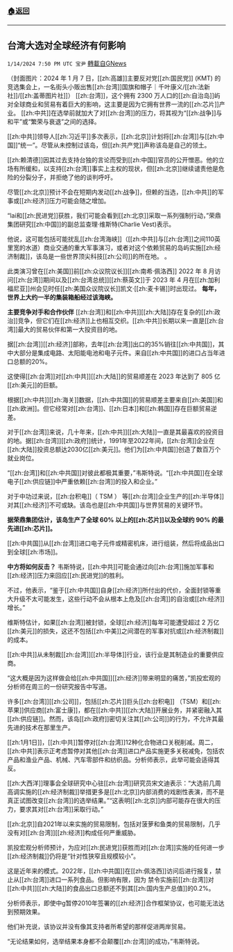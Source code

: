 ###  [:house:返回](README.md)
---


## 台湾大选对全球经济有何影响
`1/14/2024 7:50 PM UTC 宝尹` [轉載自GNews](https://gnews.org/articles/2218732)

（封面图片：2024 年 1 月 7 日，[[zh:高雄]]主要反对党[[zh:国民党]] (KMT) 的竞选集会上，一名街头小贩出售[[zh:台湾]]国旗和帽子｜千叶康义/[[zh:法新社]]/[[zh:盖蒂图片社]]）
[[zh:台湾]]，这个拥有 2300 万人口的[[zh:自治岛]]屿对全球商业和贸易有着巨大的影响，这主要是因为它拥有世界一流的[[zh:芯片]]产业。
[[zh:中共]]在选举前就加大了对[[zh:台湾]]的压力，将其视为“[[zh:战争]]与和平”或“繁荣与衰退”之间的选择。

[[zh:中共]]领导人[[zh:习近平]]多次表示，[[zh:北京]]计划将[[zh:台湾]]与[[zh:中国]]“统一”。尽管从未控制过该岛，但[[zh:共产党]]声称该岛是自己的领土。

[[zh:赖清德]]因其过去支持台独的言论而受到[[zh:中国]]官员的公开憎恶。他的立场有所缓和，以支持[[zh:台湾]]事实上主权的现状，但[[zh:北京]]继续谴责他是危险的分裂分子，并拒绝了他的谈判呼吁。

尽管[[zh:北京]]预计不会在短期内发动[[zh:战争]]，但赖的当选，[[zh:中共]]的军事或[[zh:经济]]压力可能会随之增加。


“lai和[[zh:民进党]]获胜，我们可能会看到[[zh:北京]]采取一系列强制行动，”荣鼎集团研究[[zh:中国]]的副总监查理·维斯特(Charlie Vest)表示。

他说，这可能包括可能扰乱[[zh:台湾海峡]]（[[zh:中共]]与[[zh:台湾]]之间110英里宽的水道）商业交通的重大军事演习，或者对这个依赖贸易的岛屿实施[[zh:经济制裁]]，该岛是一些世界顶尖科技[[zh:公司]]的所在地。 。

此类演习曾在[[zh:美国]]前[[zh:众议院议长]][[zh:南希·佩洛西]] 2022 年 8 月访问[[zh:台湾]]期间以及[[zh:台湾总统]][[zh:蔡英文]]于 2023 年 4 月在[[zh:加利福尼亚]]州会见时任[[zh:美国众议院议长]]凯文·[[zh:麦卡锡]]时出现过。
**每年，世界上大约一半的集装箱船经过该海峡。**

**主要竞争对手和合作伙伴**
[[zh:台湾]]和[[zh:中共]][[zh:大陆]]存在复杂的[[zh:政治]]竞争，但它们在[[zh:经济]]上也相互交织。[[zh:中共]]长期以来一直是[[zh:台湾]]最大的贸易伙伴和第一大投资目的地。

据[[zh:台湾]][[zh:经济]]部称，去年[[zh:台湾]]出口的35%销往[[zh:中共国]]，其中大部分是集成电路、太阳能电池和电子元件。来自[[zh:中共国]]的进口占当年进口总额的20%。

这使得[[zh:台湾]]对[[zh:中共]][[zh:大陆]]的贸易顺差在 2023 年达到了 805 亿[[zh:美元]]的巨额。

根据[[zh:中共]][[zh:海关]]数据，[[zh:中共国]]的贸易顺差主要来自[[zh:美国]]和[[zh:欧洲]]。但它经常对[[zh:台湾]]、[[zh:日本]]和[[zh:韩国]]存在巨额贸易逆差。

对于[[zh:台湾]]来说，几十年来，[[zh:中共]][[zh:大陆]]一直是其最喜欢的投资目的地。据[[zh:台湾]][[zh:政府]]统计，1991年至2022年间，[[zh:台湾]]企业在[[zh:大陆]]投资总额达2030亿[[zh:美元]]。他们为[[zh:中共国]]创造了数百万个就业岗位。

“[[zh:台湾]]和[[zh:中共国]]对彼此都极其重要，”韦斯特说。“[[zh:中共国]]在全球电子[[zh:供应链]]中严重依赖[[zh:台湾]]的投入和企业。”

对于中功过来说，[[zh:台积电]]（ TSM ） 等[[zh:台湾]]企业生产的[[zh:半导体]]对其[[zh:经济]]不可或缺。该岛也是[[zh:中共国]]与世界贸易的关键环节。

**据荣鼎集团估计，该岛生产了全球 60% 以上的[[zh:芯片]]以及全球约 90% 的最先进[[zh:芯片]]。**

[[zh:中共国]]从[[zh:台湾]]进口电子元件或精密机床，进行组装，然后将成品出口到全球[[zh:市场]]。

**中方将如何反击？**
韦斯特说，[[zh:中共]]可能会通过向[[zh:台湾]]施加军事和[[zh:经济]]压力来回应[[zh:民进党]]的胜利。

不过，他表示，“鉴于[[zh:中共国]]自身[[zh:经济]]所付出的代价，全面封锁等重大升级不太可能发生，这些行动不会从根本上危及[[zh:台湾]]的自治或[[zh:经济]]增长。”

维斯特估计，如果[[zh:台湾]]被封锁，全球[[zh:经济]]每年可能遭受超过 2 万亿[[zh:美元]]的损失，这还不包括[[zh:中美]]之间潜在的军事对抗或[[zh:经济制裁]]的成本。

[[zh:中共]]从未制裁[[zh:台湾]][[zh:半导体]]行业，该行业是其制造业的重要供应商。

“这大概是因为这样做会给[[zh:中共国]][[zh:经济]]带来明显的痛苦，”凯投宏观的分析师在周三的一份研究报告中写道。

许多[[zh:台湾]][[zh:公司]]，包括[[zh:芯片]]巨头[[zh:台积电]] （TSM）和[[zh:苹果]]供应商[[zh:富士康]]，都在[[zh:中共]][[zh:大陆]]开展业务，并紧密融入其[[zh:供应链]]。然而，该岛[[zh:政府]]密切关注其[[zh:公司]]的行为，不允许其最先进的技术在那里生产。

[[zh:1月1日]]，[[zh:中共]]暂停对[[zh:台湾]]12种化合物进口关税削减。周二，[[zh:中共]]表示正考虑暂停对其他[[zh:台湾]]进口产品实施更多关税减免，包括农产品和渔业产品、机械、汽车零部件和纺织品。分析师表示，此举可能会适得其反。

[[zh:大西洋]]理事会全球研究中心驻[[zh:台湾]]研究员宋文迪表示：“大选前几周高调实施的[[zh:经济制裁]]举措更多是[[zh:北京]]内部消费的戏剧性表演，而不是真正试图改变[[zh:台湾]]的选举结果。”“这表明[[zh:北京]]内部可能存在很大的压力，要求其对[[zh:台湾]]采取行动。”

[[zh:北京]]自2021年以来实施的贸易限制，包括对菠萝和鱼类的贸易限制，几乎没有对[[zh:台湾]][[zh:经济]]构成任何严重威胁。

凯投宏观分析师预计，为应对[[zh:民进党]]获胜而对[[zh:台湾]]实施的任何进一步[[zh:经济制裁]]仍将是“针对性狭窄且规模较小”。

这是近年来的模式。2022年，[[zh:中共国]]在[[zh:佩洛西]]访问后进行报复，禁止从[[zh:台湾]]进口一系列食品。但影响有限，因为 禁令实施前[[zh:台湾]]对[[zh:中共]][[zh:大陆]]的食品出口总额还不到其[[zh:国内生产总值]]的0.2%。

分析师表示，即使中g暂停2010年签署的[[zh:经济]]合作框架协议，也可能无法达到预期效果。

他们补充说，该协议并没有像其支持者所希望的那样促进两岸贸易。

“无论结果如何，选举结果本身都不会颠覆[[zh:台湾]]的成功，”韦斯特说。




